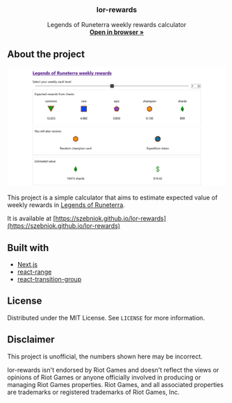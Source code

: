 <p align="center">
    <h3 align="center">lor-rewards</h3>
    <p align="center">
        Legends of Runeterra weekly rewards calculator
        <br />
        <a href="https://szebniok.github.io/lor-rewards"><strong>Open in browser &#187;</strong></a>
    </p>
</p>

## About the project

[![lor-rewards screenshot](screenshot.png)](https://szebniok.github.io/lor-rewards)

This project is a simple calculator that aims to estimate expected value of weekly rewards in [Legends of Runeterra](https://playruneterra.com). 

It is available at [https://szebniok.github.io/lor-rewards](https://szebniok.github.io/lor-rewards)

## Built with

- [Next.js](https://nextjs.org/)
- [react-range](https://github.com/tajo/react-range)
- [react-transition-group](https://reactcommunity.org/react-transition-group/)

## License

Distributed under the MIT License. See `LICENSE` for more information.

## Disclaimer

This project is unofficial, the numbers shown here may be incorrect.

lor-rewards isn't endorsed by Riot Games and doesn't reflect the views or opinions of Riot Games or anyone officially involved in producing
or managing Riot Games properties. Riot Games, and all associated properties are trademarks or registered trademarks of Riot Games, Inc.